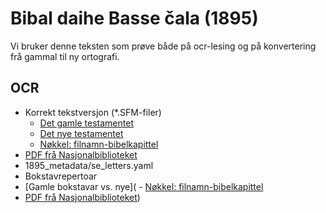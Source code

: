 Bibal daihe Basse čala (1895)
=============

Vi bruker denne teksten som prøve både på ocr-lesing og på konvertering frå gammal til ny ortografi.

OCR
---
- Korrekt tekstversjon (*.SFM-filer)
	- [Det gamle testamentet](https://github.com/giellalt/corpus-sme-orig/tree/main/hist/bible/ot)
	- [Det nye testamentet](https://github.com/giellalt/corpus-sme-orig/tree/main/hist/bible/nt)
	- [Nøkkel: filnamn-bibelkapittel](https://github.com/giellalt/corpus-sme-orig/blob/main/hist/bible/1895_metadata/BookNames.xml)
- [PDF frå Nasjonalbiblioteket](https://gtsvn.uit.no/biggies/trunk/gt/sme/corp/1895_bible/)
- 1895_metadata/se_letters.yaml
- Bokstavrepertoar
- [Gamle bokstavar vs. nye](	- [Nøkkel: filnamn-bibelkapittel](https://github.com/giellalt/corpus-sme-orig/blob/main/hist/bible/1895_metadata/BookNames.xml)
- [PDF frå Nasjonalbiblioteket](https://gtsvn.uit.no/biggies/trunk/gt/sme/corp/1895_bible/))
 